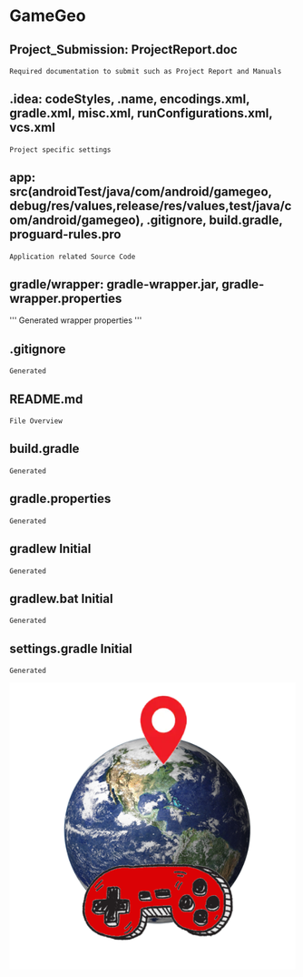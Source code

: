 # GameGeo
## Project_Submission: ProjectReport.doc
```
Required documentation to submit such as Project Report and Manuals 
```
## .idea: codeStyles, .name, encodings.xml, gradle.xml, misc.xml, runConfigurations.xml, vcs.xml
```
Project specific settings
```
## app: src(androidTest/java/com/android/gamegeo, debug/res/values,release/res/values,test/java/com/android/gamegeo), .gitignore, build.gradle, proguard-rules.pro
```
Application related Source Code
```
## gradle/wrapper: gradle-wrapper.jar, gradle-wrapper.properties
'''
Generated wrapper properties 
'''
## .gitignore	
```
Generated
```
## README.md	
```
File Overview
```
## build.gradle	
```
Generated
```
## gradle.properties	
```
Generated
```
## gradlew	Initial 
```
Generated
```
## gradlew.bat	Initial
```
Generated
```
## settings.gradle	Initial
```
Generated
```
![unknown.png](https://github.com/AndrewAtkins/GameGeo/blob/master/unknown.png)
